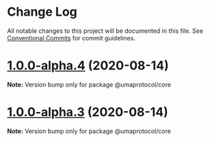 # Change Log

All notable changes to this project will be documented in this file.
See [Conventional Commits](https://conventionalcommits.org) for commit guidelines.

# [1.0.0-alpha.4](https://github.com/UMAprotocol/protocol/compare/@umaprotocol/core@1.0.0-alpha.3...@umaprotocol/core@1.0.0-alpha.4) (2020-08-14)

**Note:** Version bump only for package @umaprotocol/core

# [1.0.0-alpha.3](https://github.com/UMAprotocol/protocol/compare/@umaprotocol/core@1.0.0-alpha.2...@umaprotocol/core@1.0.0-alpha.3) (2020-08-14)

**Note:** Version bump only for package @umaprotocol/core

